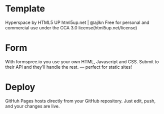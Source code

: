 # Template 

Hyperspace by HTML5 UP
	html5up.net | @ajlkn
	Free for personal and commercial use under the CCA 3.0 license(html5up.net/license)

# Form

With formspree.io you use your own HTML, Javascript and CSS. Submit to their API and they'll handle the rest.  — perfect for static sites!

# Deploy

GitHuh Pages hosts directly from your GitHub repository. Just edit, push, and your changes are live.
